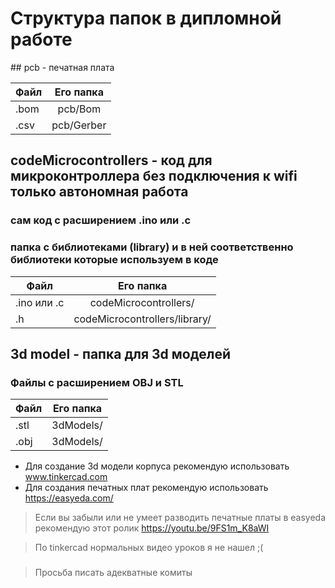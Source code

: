 <h1>Структура папок в дипломной работе</h1>
## pcb - печатная плата

| Файл  | Его папка |
| ------------- |:-------------:|
| .bom      | pcb/Bom     |
| .csv      | pcb/Gerber     |
 
## codeMicrocontrollers - код для микроконтроллера без подключения к wifi только автономная работа
### сам код с расширением .ino или .c
### папка с библиотеками (library) и в ней соответственно библиотеки которые используем в коде
| Файл  | Его папка |
| ------------- |:-------------:|
| .ino или .c | codeMicrocontrollers/    |
| .h      | codeMicrocontrollers/library/ |
## 3d model - папка для 3d моделей 
### Файлы с расширением OBJ и STL
| Файл  | Его папка |
| ------------- |:-------------:|
| .stl | 3dModels/    |
| .obj      | 3dModels/ |




- Для создание 3d модели корпуса рекомендую использовать www.tinkercad.com
- Для создания печатных плат рекомендую использовать https://easyeda.com/


> Если вы забыли или не умеет разводить печатные платы в easyeda рекомендую этот ролик https://youtu.be/9FS1m_K8aWI

> По tinkercad нормальных видео уроков я не нашел ;(
###

> Просьба писать адекватные комиты 

